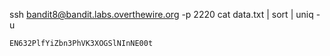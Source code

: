ssh bandit8@bandit.labs.overthewire.org -p 2220 cat data.txt | sort | uniq -u

    EN632PlfYiZbn3PhVK3XOGSlNInNE00t
